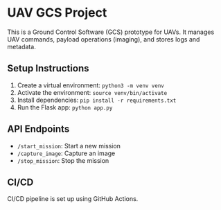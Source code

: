 # UAV GCS Project

This is a Ground Control Software (GCS) prototype for UAVs.
It manages UAV commands, payload operations (imaging), and stores logs and metadata.

## Setup Instructions
1. Create a virtual environment: `python3 -m venv venv`
2. Activate the environment: `source venv/bin/activate`
3. Install dependencies: `pip install -r requirements.txt`
4. Run the Flask app: `python app.py`

## API Endpoints
- `/start_mission`: Start a new mission
- `/capture_image`: Capture an image
- `/stop_mission`: Stop the mission

## CI/CD
CI/CD pipeline is set up using GitHub Actions.
